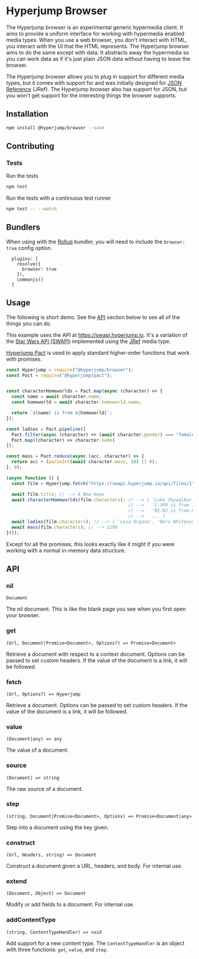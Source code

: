 # Hyperjump Browser

The Hyperjump browser is an experimental generic hypermedia client. It aims to
provide a uniform interface for working with hypermedia enabled media types.
When you use a web browser, you don't interact with HTML, you interact with the
UI that the HTML represents. The Hyperjump browser aims to do the same except
with data. It abstracts away the hypermedia so you can work data as if it's just
plain JSON data without having to leave the browser.

The Hyperjump browser allows you to plug in support for different media types,
but it comes with support for and was initially designed for [JSON Reference][jref]
(JRef). The Hyperjump browser also has support for JSON, but you won't get
support for the interesting things the browser supports.

## Installation

```bash
npm install @hyperjump/browser --save
```

## Contributing

### Tests

Run the tests

```bash
npm test
```

Run the tests with a continuous test runner

```bash
npm test -- --watch
```

## Bundlers

When using with the [Rollup][rollup] bundler, you will need to include the
`browser: true` config option.

```
  plugins: [
    resolve({
      browser: true
    }),
    commonjs()
  ]
```

## Usage

The following is short demo. See the [API](#api) section below to see all of the
things you can do.

This example uses the API at https://swapi.hyperjump.io. It's a variation of the
[Star Wars API (SWAPI)](https://www.swapi.co) implemented using the [JRef][jref]
media type.

[Hyperjump Pact][pact] is used to apply standard higher-order functions that
work with promises.

```javascript
const Hyperjump = require("@hyperjump/browser");
const Pact = require("@hyperjump/pact");


const characterHomeworlds = Pact.map(async (character) => {
  const name = await character.name;
  const homeworld = await character.homeworld.name;

  return `${name} is from ${homeworld}`;
});

const ladies = Pact.pipeline([
  Pact.filter(async (character) => (await character.gender) === "female"),
  Pact.map((character) => character.name)
]);

const mass = Pact.reduce(async (acc, character) => {
  return acc + (parseInt(await character.mass, 10) || 0);
}, 0);

(async function () {
  const film = Hyperjump.fetch("https://swapi.hyperjump.io/api/films/1");

  await film.title; // --> A New Hope
  await characterHomeworlds(film.characters); // --> [ 'Luke Skywalker is from Tatooine',
                                              // -->   'C-3PO is from Tatooine',
                                              // -->   'R2-D2 is from Naboo',
                                              // -->   ... ]
  await ladies(film.characters); // --> [ 'Leia Organa', 'Beru Whitesun lars' ]
  await mass(film.characters); // --> 1290
}());
```

Except for all the promises, this looks exactly like it might if you were
working with a normal in-memory data structure.

## API

### nil
`Document`

The nil document. This is like the blank page you see when you first open your
browser.

### get
`(Url, Document|Promise<Document>, Options?) => Promise<Document>`

Retrieve a document with respect to a context document. Options can be passed to
set custom headers. If the value of the document is a link, it will be followed.

### fetch
`(Url, Options?) => Hyperjump`

Retrieve a document. Options can be passed to set custom headers. If the value
of the document is a link, it will be followed.

### value
`(Document|any) => any`

The value of a document.

### source
`(Document) => string`

The raw source of a document.

### step
`(string, Document|Promise<Document>, Options) => Promise<Document|any>`

Step into a document using the key given.

### construct
`(Url, Headers, string) => Document`

Construct a document given a URL, headers, and body. For internal use.

### extend
`(Document, Object) => Document`

Modify or add fields to a document. For internal use.

### addContentType
`(string, ContentTypeHandler) => void`

Add support for a new content type. The `ContentTypeHandler` is an object with
three functions: `get`, `value`, and `step`.

[jref]: https://github.com/jdesrosiers/hyperjump-browser/blob/master/json-reference/README.md
[pact]: https://github.com/jdesrosiers/hyperjump-pact
[rollup]: https://rollupjs.org

